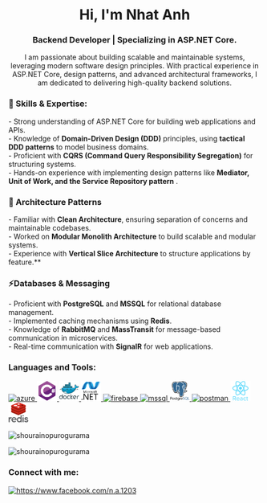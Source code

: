 <h1 align="center">Hi, I'm Nhat Anh</h1>
<h3 align="center">Backend Developer | Specializing in ASP.NET Core.</h3>
<p align="center">I am passionate about building scalable and maintainable systems, leveraging modern software design principles. With practical experience in ASP.NET Core, design patterns, and advanced architectural frameworks, I am dedicated to delivering high-quality backend solutions.</p>

<h3>🔭 Skills & Expertise: </h3>
  - Strong understanding of ASP.NET Core for building web applications and APIs. <br>
  - Knowledge of <b>Domain-Driven Design (DDD)</b> principles, using <b>tactical DDD patterns</b> to model business domains. <br>
  - Proficient with <b>CQRS (Command Query Responsibility Segregation)</b> for structuring systems. <br>
  - Hands-on experience with implementing design patterns like <b>Mediator, Unit of Work, and the Service Repository pattern</b> .

<h3>📝 Architecture Patterns </h3>
- Familiar with <b>Clean Architecture</b>, ensuring separation of concerns and maintainable codebases. <br>
- Worked on <b>Modular Monolith Architecture</b> to build scalable and modular systems. <br>
- Experience with <b>Vertical Slice Architecture</b> to structure applications by feature.**

<h3>⚡Databases & Messaging </h3>
  - Proficient with <b>PostgreSQL</b> and <b>MSSQL</b> for relational database management. <br>
  - Implemented caching mechanisms using <b>Redis</b>. <br>
  - Knowledge of <b>RabbitMQ</b> and <b>MassTransit</b> for message-based communication in microservices. <br>
  - Real-time communication with <b>SignalR</b> for web applications.

<h3 align="left">Languages and Tools:</h3>
<p align="left"> <a href="https://azure.microsoft.com/en-in/" target="_blank" rel="noreferrer"> <img src="https://www.vectorlogo.zone/logos/microsoft_azure/microsoft_azure-icon.svg" alt="azure" width="40" height="40"/> </a> <a href="https://www.w3schools.com/cs/" target="_blank" rel="noreferrer"> <img src="https://raw.githubusercontent.com/devicons/devicon/master/icons/csharp/csharp-original.svg" alt="csharp" width="40" height="40"/> </a> <a href="https://www.docker.com/" target="_blank" rel="noreferrer"> <img src="https://raw.githubusercontent.com/devicons/devicon/master/icons/docker/docker-original-wordmark.svg" alt="docker" width="40" height="40"/> </a> <a href="https://dotnet.microsoft.com/" target="_blank" rel="noreferrer"> <img src="https://raw.githubusercontent.com/devicons/devicon/master/icons/dot-net/dot-net-original-wordmark.svg" alt="dotnet" width="40" height="40"/> </a> <a href="https://firebase.google.com/" target="_blank" rel="noreferrer"> <img src="https://www.vectorlogo.zone/logos/firebase/firebase-icon.svg" alt="firebase" width="40" height="40"/> </a> <a href="https://www.microsoft.com/en-us/sql-server" target="_blank" rel="noreferrer"> <img src="https://www.svgrepo.com/show/303229/microsoft-sql-server-logo.svg" alt="mssql" width="40" height="40"/> </a> <a href="https://www.postgresql.org" target="_blank" rel="noreferrer"> <img src="https://raw.githubusercontent.com/devicons/devicon/master/icons/postgresql/postgresql-original-wordmark.svg" alt="postgresql" width="40" height="40"/> </a> <a href="https://postman.com" target="_blank" rel="noreferrer"> <img src="https://www.vectorlogo.zone/logos/getpostman/getpostman-icon.svg" alt="postman" width="40" height="40"/> </a> <a href="https://reactjs.org/" target="_blank" rel="noreferrer"> <img src="https://raw.githubusercontent.com/devicons/devicon/master/icons/react/react-original-wordmark.svg" alt="react" width="40" height="40"/> </a> <a href="https://redis.io" target="_blank" rel="noreferrer"> <img src="https://raw.githubusercontent.com/devicons/devicon/master/icons/redis/redis-original-wordmark.svg" alt="redis" width="40" height="40"/> </a> </p>

<p align="left"> <img src="https://komarev.com/ghpvc/?username=shourainopurogurama&label=Profile%20views&color=0e75b6&style=flat" alt="shourainopurogurama" /> </p>
<p><img align="center" src="https://github-readme-streak-stats.herokuapp.com/?user=shourainopurogurama&" alt="shourainopurogurama" /></p>
<h3 align="left">Connect with me:</h3>
<p align="left">
<a href="https://fb.com/https://www.facebook.com/n.a.1203" target="blank"><img align="center" src="https://raw.githubusercontent.com/rahuldkjain/github-profile-readme-generator/master/src/images/icons/Social/facebook.svg" alt="https://www.facebook.com/n.a.1203" height="30" width="40" /></a>
</p>

